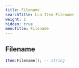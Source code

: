 ```yaml
---
title: Filename
searchTitle: Lua Item Filename
weight: 1
hidden: true
menuTitle: Filename
---
```

## Filename
```lua
Item:Filename(); -- string
```